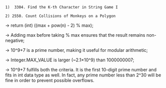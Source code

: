 `1)  3304. Find the K-th Character in String Game I `


`2) 2550. Count Collisions of Monkeys on a Polygon`

-> return (int) ((max + pow(n) - 2) % max);   

-> Adding max before taking % max ensures that the result remains non-negative;

-> 10^9+7 is a prime number, making it useful for modular arithmetic;

-> Integer.MAX_VALUE is larger (~2.1×10^9) than 1000000007;

-> 10^9+7 fulfills both the criteria. It is the first 10-digit prime number and fits in int data type as well. In fact, any prime number less than 2^30 will be fine in order to prevent possible overflows.
